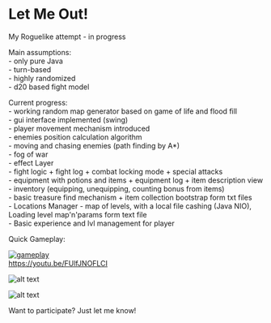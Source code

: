 # Let Me Out!

My Roguelike attempt - in progress

Main assumptions: <br>
    - only pure Java <br>
    - turn-based <br>
    - highly randomized <br>
    - d20 based fight model
 
Current progress: <br>
    - working random map generator based on game of life and flood fill <br>
    - gui interface implemented (swing) <br>
    - player movement mechanism introduced <br>
    - enemies position calculation algorithm <br>
    - moving and chasing enemies (path finding by A*) <br>
    - fog of war <br>
    - effect Layer <br>
    - fight logic + fight log + combat locking mode + special attacks<br>
    - equipment with potions and items + equipment log + item description view <br>
    - inventory (equipping, unequipping, counting bonus from items) <br>
    - basic treasure find mechanism + item collection bootstrap form txt files <br>
    - Locations Manager - map of levels, with a local file cashing (Java NIO), Loading level map'n'params form text file <br>
    - Basic experience and lvl management for player <br>

Quick Gameplay:

[![gameplay](https://i.imgur.com/cpUST6M.png?1)](https://youtu.be/FUlfJNOFLCI "Click to watch gameplay!") <br>
https://youtu.be/FUlfJNOFLCI

![alt text](https://i.imgur.com/4zTmxFa.png)

![alt text](https://i.imgur.com/D6Qo4qY.png)

Want to participate? Just let me know!
